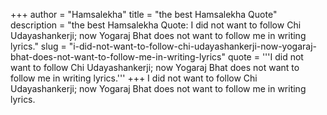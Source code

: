 +++
author = "Hamsalekha"
title = "the best Hamsalekha Quote"
description = "the best Hamsalekha Quote: I did not want to follow Chi Udayashankerji; now Yogaraj Bhat does not want to follow me in writing lyrics."
slug = "i-did-not-want-to-follow-chi-udayashankerji-now-yogaraj-bhat-does-not-want-to-follow-me-in-writing-lyrics"
quote = '''I did not want to follow Chi Udayashankerji; now Yogaraj Bhat does not want to follow me in writing lyrics.'''
+++
I did not want to follow Chi Udayashankerji; now Yogaraj Bhat does not want to follow me in writing lyrics.
